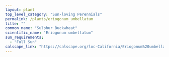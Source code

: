 ```yaml
---
layout: plant                                                              
top_level_category: "Sun-loving Perennials"
permalink: /plants/eriogonum_umbellatum
title: ""
common_name: "Sulphur Buckwheat"
scientific_name: "Eriogonum umbellatum"
sun_requirements:
  - "Full Sun"
calscape_link: "https://calscape.org/loc-California/Eriogonum%20umbellatum(%20)"
---
```


